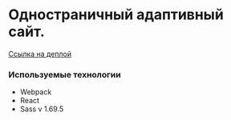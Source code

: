 # Одностраничный адаптивный сайт.

<!-- Макет:
https://www.figma.com/file/C0Uwp8grVIpfdw0jsdmTRF/DailyLangs-V1?type=design&node-id=0-1&mode=design&t=BFBZqXadJYeEBMMi-0 -->

<!-- ##### Планы по доработке: -->

[Ссылка на деплой](https://mariazlnva.github.io/daily-langs/)

### Используемые технологии

- Webpack
- React
- Sass v 1.69.5
